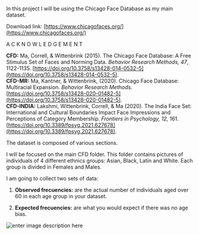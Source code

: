 In this project I will be using the Chicago Face Database as my main dataset.

Download link:  [https://www.chicagofaces.org/](https://www.chicagofaces.org/)

A C K N O W L E D G E M E N T

**CFD:** Ma, Correll, & Wittenbrink (2015). The Chicago Face Database: A Free Stimulus Set of Faces and Norming Data. _Behavior Research Methods, 47_, 1122-1135. [https://doi.org/10.3758/s13428-014-0532-5](https://doi.org/10.3758/s13428-014-0532-5).  
**CFD-MR:** Ma, Kantner, & Wittenbrink, (2020). Chicago Face Database: Multiracial Expansion. _Behavior Research Methods._ [https://doi.org/10.3758/s13428-020-01482-5](https://doi.org/10.3758/s13428-020-01482-5).  
**CFD-INDIA:** Lakshmi, Wittenbrink, Correll, & Ma (2020). The India Face Set: International and Cultural Boundaries Impact Face Impressions and Perceptions of Category Membership. _Frontiers in Psychology, 12,_ 161. [https://doi.org/10.3389/fpsyg.2021.627678](https://doi.org/10.3389/fpsyg.2021.627678).

The dataset is composed of various sections.

I will be focused on the main CFD folder. This folder contains pictures of individuals of 4 different ethnics groups: Asian, Black, Latin and White. Each group is divided in Females and Males.

I am going to collect two sets of data:

1. **Observed frecuencies:** are the actual number of individuals aged over 60 in each age group in your dataset.

2. **Expected frecuencies:** are what you would expect if there was no age bias.

![enter image description here](https://github.com/antonyga/Bias-Insights/blob/main/Media/Data%20Preparation.png?raw=true)
